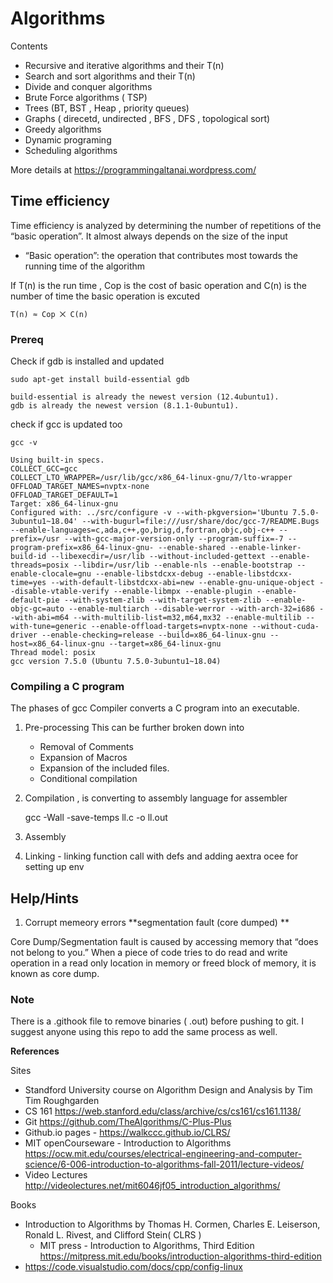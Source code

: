 # Algorithms 

Contents 
- Recursive and iterative algorithms and their T(n)
- Search and sort algorithms and their T(n) 
- Divide and conquer algorithms 
- Brute Force algorithms ( TSP)
- Trees (BT, BST , Heap , priority queues)
- Graphs ( direcetd, undirected , BFS , DFS , topological sort)
- Greedy algorithms 
- Dynamic programing
- Scheduling algorithms 

More details at https://programmingaltanai.wordpress.com/ 

## Time efficiency

Time efficiency is analyzed by determining the number of repetitions of the “basic operation”. It almost always depends on the size of the
input
-  “Basic operation”: the operation that contributes most towards the running time of the algorithm

If T(n) is the run time , Cop is the cost of basic operation and C(n) is the number of time the basic operation is excuted

    T(n) ≈ Cop ⨉ C(n)

### Prereq
Check if gdb is installed and updated
    
    sudo apt-get install build-essential gdb

    build-essential is already the newest version (12.4ubuntu1).
    gdb is already the newest version (8.1.1-0ubuntu1).

check if gcc is updated too

    gcc -v

    Using built-in specs.
    COLLECT_GCC=gcc
    COLLECT_LTO_WRAPPER=/usr/lib/gcc/x86_64-linux-gnu/7/lto-wrapper
    OFFLOAD_TARGET_NAMES=nvptx-none
    OFFLOAD_TARGET_DEFAULT=1
    Target: x86_64-linux-gnu
    Configured with: ../src/configure -v --with-pkgversion='Ubuntu 7.5.0-3ubuntu1~18.04' --with-bugurl=file:///usr/share/doc/gcc-7/README.Bugs --enable-languages=c,ada,c++,go,brig,d,fortran,objc,obj-c++ --prefix=/usr --with-gcc-major-version-only --program-suffix=-7 --program-prefix=x86_64-linux-gnu- --enable-shared --enable-linker-build-id --libexecdir=/usr/lib --without-included-gettext --enable-threads=posix --libdir=/usr/lib --enable-nls --enable-bootstrap --enable-clocale=gnu --enable-libstdcxx-debug --enable-libstdcxx-time=yes --with-default-libstdcxx-abi=new --enable-gnu-unique-object --disable-vtable-verify --enable-libmpx --enable-plugin --enable-default-pie --with-system-zlib --with-target-system-zlib --enable-objc-gc=auto --enable-multiarch --disable-werror --with-arch-32=i686 --with-abi=m64 --with-multilib-list=m32,m64,mx32 --enable-multilib --with-tune=generic --enable-offload-targets=nvptx-none --without-cuda-driver --enable-checking=release --build=x86_64-linux-gnu --host=x86_64-linux-gnu --target=x86_64-linux-gnu
    Thread model: posix
    gcc version 7.5.0 (Ubuntu 7.5.0-3ubuntu1~18.04) 

### Compiling a C program 
The phases  of gcc Compiler converts a C program into an executable. 
1. Pre-processing
    This can be further broken down into 
    - Removal of Comments
    - Expansion of Macros
    - Expansion of the included files.
    - Conditional compilation

2. Compilation , is converting to assembly language for assembler

    gcc -Wall -save-temps ll.c -o ll.out 

3. Assembly

4. Linking - linking function call with defs and adding aextra ocee for setting up env



## Help/Hints 

1. Corrupt memeory errors **segmentation fault (core dumped) **

Core Dump/Segmentation fault is caused by accessing memory that “does not belong to you.” 
When a piece of code tries to do read and write operation in a read only location in memory or freed block of memory, it is known as core dump.


### Note 

There is a .githook file to remove binaries ( .out) before pushing to git. I suggest anyone using this repo to add the same process as well.



**References**

Sites 
- Standford University course on Algorithm Design and Analysis by Tim Tim Roughgarden 
- CS 161 https://web.stanford.edu/class/archive/cs/cs161/cs161.1138/
- Git https://github.com/TheAlgorithms/C-Plus-Plus 
- Github.io pages - https://walkccc.github.io/CLRS/
- MIT openCourseware - Introduction to Algorithms https://ocw.mit.edu/courses/electrical-engineering-and-computer-science/6-006-introduction-to-algorithms-fall-2011/lecture-videos/ 
- Video Lectures http://videolectures.net/mit6046jf05_introduction_algorithms/

Books 
- Introduction to Algorithms by Thomas H. Cormen, Charles E. Leiserson, Ronald L. Rivest, and Clifford Stein( CLRS )
    - MIT press - Introduction to Algorithms, Third Edition https://mitpress.mit.edu/books/introduction-algorithms-third-edition
- https://code.visualstudio.com/docs/cpp/config-linux 
